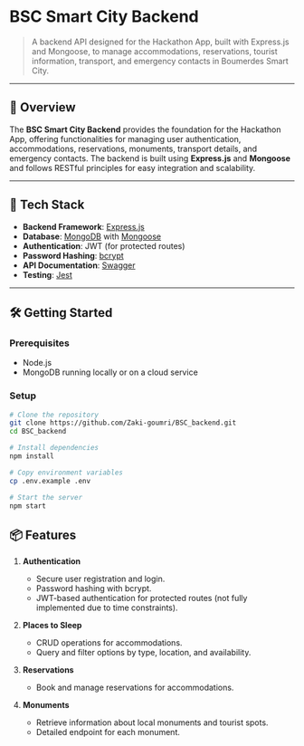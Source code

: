 # BSC Smart City Backend

> A backend API designed for the Hackathon App, built with Express.js and Mongoose, to manage accommodations, reservations, tourist information, transport, and emergency contacts in Boumerdes Smart City.

---

## 🚀 Overview

The **BSC Smart City Backend** provides the foundation for the Hackathon App, offering functionalities for managing user authentication, accommodations, reservations, monuments, transport details, and emergency contacts. The backend is built using **Express.js** and **Mongoose** and follows RESTful principles for easy integration and scalability.

---

## 🧱 Tech Stack

- **Backend Framework**: [Express.js](https://expressjs.com/)
- **Database**: [MongoDB](https://www.mongodb.com/) with [Mongoose](https://mongoosejs.com/)
- **Authentication**: JWT (for protected routes)
- **Password Hashing**: [bcrypt](https://www.npmjs.com/package/bcrypt)
- **API Documentation**: [Swagger](https://swagger.io/)
- **Testing**: [Jest](https://jestjs.io/)

---

## 🛠️ Getting Started

### Prerequisites

- Node.js
- MongoDB running locally or on a cloud service

### Setup

```bash
# Clone the repository
git clone https://github.com/Zaki-goumri/BSC_backend.git
cd BSC_backend

# Install dependencies
npm install

# Copy environment variables
cp .env.example .env

# Start the server
npm start
```
## 📦 Features

1. **Authentication**

   - Secure user registration and login.  
   - Password hashing with bcrypt.  
   - JWT-based authentication for protected routes (not fully implemented due to time constraints).  

2. **Places to Sleep**

   - CRUD operations for accommodations.  
   - Query and filter options by type, location, and availability.  

3. **Reservations**

   - Book and manage reservations for accommodations.  

4. **Monuments**

   - Retrieve information about local monuments and tourist spots.  
   - Detailed endpoint for each monument.  
